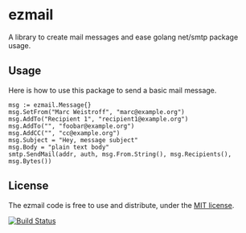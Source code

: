 # ezmail

A library to create mail messages and ease golang net/smtp package usage.

## Usage

Here is how to use this package to send a basic mail message.

    msg := ezmail.Message{}
    msg.SetFrom("Marc Weistroff", "marc@example.org")
    msg.AddTo("Recipient 1", "recipient1@example.org")
    msg.AddTo("", "foobar@example.org")
    msg.AddCC("", "cc@example.org")
    msg.Subject = "Hey, message subject"
    msg.Body = "plain text body"
    smtp.SendMail(addr, auth, msg.From.String(), msg.Recipients(), msg.Bytes())

## License

The ezmail code is free to use and distribute, under the [MIT license](https://github.com/marcw/ezmail/blob/master/LICENSE).

[![Build Status](https://travis-ci.org/marcw/ezmail.png?branch=master)](https://travis-ci.org/marcw/ezmail)
